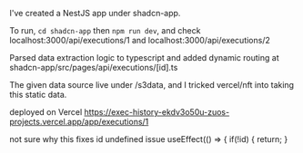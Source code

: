 I've created a NestJS app under shadcn-app. 

To run, `cd shadcn-app` then `npm run dev`, and check localhost:3000/api/executions/1 and localhost:3000/api/executions/2

Parsed data extraction logic to typescript and added dynamic routing at shadcn-app/src/pages/api/executions/[id].ts

The given data source live under /s3data, and I tricked vercel/nft into taking this static data.

deployed on Vercel
https://exec-history-ekdv3o50u-zuos-projects.vercel.app/app/executions/1








not sure why this fixes id undefined issue
  useEffect(() => {
    if(!id) {
        return;
      }

